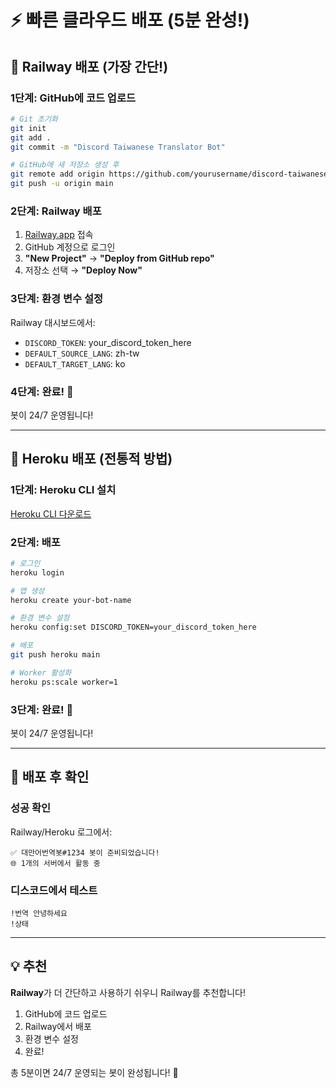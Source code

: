 # ⚡ 빠른 클라우드 배포 (5분 완성!)

## 🚂 Railway 배포 (가장 간단!)

### 1단계: GitHub에 코드 업로드
```bash
# Git 초기화
git init
git add .
git commit -m "Discord Taiwanese Translator Bot"

# GitHub에 새 저장소 생성 후
git remote add origin https://github.com/yourusername/discord-taiwanese-translator.git
git push -u origin main
```

### 2단계: Railway 배포
1. [Railway.app](https://railway.app) 접속
2. GitHub 계정으로 로그인
3. **"New Project"** → **"Deploy from GitHub repo"**
4. 저장소 선택 → **"Deploy Now"**

### 3단계: 환경 변수 설정
Railway 대시보드에서:
- `DISCORD_TOKEN`: your_discord_token_here
- `DEFAULT_SOURCE_LANG`: zh-tw
- `DEFAULT_TARGET_LANG`: ko

### 4단계: 완료! 🎉
봇이 24/7 운영됩니다!

---

## 🚀 Heroku 배포 (전통적 방법)

### 1단계: Heroku CLI 설치
[Heroku CLI 다운로드](https://devcenter.heroku.com/articles/heroku-cli)

### 2단계: 배포
```bash
# 로그인
heroku login

# 앱 생성
heroku create your-bot-name

# 환경 변수 설정
heroku config:set DISCORD_TOKEN=your_discord_token_here

# 배포
git push heroku main

# Worker 활성화
heroku ps:scale worker=1
```

### 3단계: 완료! 🎉
봇이 24/7 운영됩니다!

---

## 🔧 배포 후 확인

### 성공 확인
Railway/Heroku 로그에서:
```
✅ 대만어번역봇#1234 봇이 준비되었습니다!
🌐 1개의 서버에서 활동 중
```

### 디스코드에서 테스트
```
!번역 안녕하세요
!상태
```

---

## 💡 추천

**Railway**가 더 간단하고 사용하기 쉬우니 Railway를 추천합니다!

1. GitHub에 코드 업로드
2. Railway에서 배포
3. 환경 변수 설정
4. 완료!

총 5분이면 24/7 운영되는 봇이 완성됩니다! 🚀
